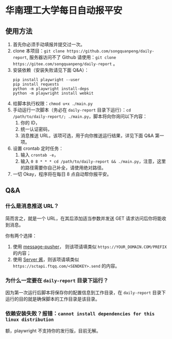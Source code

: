 # 华南理工大学每日自动报平安

## 使用方法
1. 首先你必须手动填报并提交过一次。
2. clone 本项目：`git clone https://github.com/songquanpeng/daily-report`, 
服务器访问不了 Github 请使用：`git clone https://gitee.com/songquanpeng/daily-report` 。
3. 安装依赖（安装失败请见下面 Q&A）：
    ```shell script
    pip install playwright --user
    pip install requests
    python -m playwright install-deps
    python -m playwright install webkit
    ```
4. 给脚本执行权限：`chmod u+x ./main.py`
5. 手动运行一次脚本（务必在 `daily-report` 目录下运行）：`cd /path/to/daily-report/; ./main.py`，脚本将向你询问以下内容：
    1. 你的 ID，
    2. 统一认证密码，
    3. 消息推送 URL，该项可选，用于向你推送运行结果，详见下面 Q&A 第一项。
6. 设置 crontab 定时任务：
    1. 输入 `crontab -e`，
    2. 输入 `0 8 * * * cd /path/to/daily-report && ./main.py`，注意，这里的路径需要你自己补全，请使用绝对路径。
7. 一切 Okay，程序将在每日 8 点自动帮你报平安。

## Q&A
### 什么是消息推送 URL？
简而言之，就是一个 URL，在其后添加适当参数并发送 GET 请求访问后你将能收到消息。

你有两个选择：
1. 使用 [message-pusher](https://github.com/songquanpeng/message-pusher)，
则该项请填类似 `https://YOUR_DOMAIN.COM/PREFIX` 的内容；
2. 使用 [Server 酱](https://sct.ftqq.com/)，则该项请填类似 `https://sctapi.ftqq.com/<SENDKEY>.send` 的内容。

### 为什么一定要在 `daily-report` 目录下运行？
因为第一次运行后脚本将保存你的配置信息到工作目录，在 `daily-report` 目录下运行的目的就是确保脚本的工作目录是该目录。

### 依赖安装失败？报错：`cannot install dependencies for this linux distribution`
额，playwright 不支持你的发行版，目前无解。
